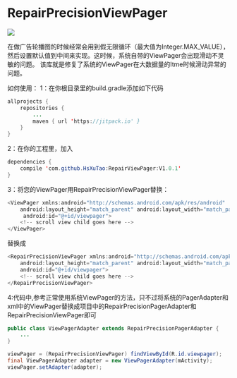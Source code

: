 # RepairPrecisionViewPager
[![](https://jitpack.io/v/HsXuTao/RepairViewPager.svg)](https://jitpack.io/#HsXuTao/RepairViewPager)

在做广告轮播图的时候经常会用到假无限循环（最大值为Integer.MAX_VALUE），然后设置默认值到中间来实现。这时候，系统自带的ViewPager会出现滑动不灵敏的问题。
该库就是修复了系统的ViewPager在大数据量的Itme时候滑动异常的问题。

如何使用：
1：在你根目录里的build.gradle添加如下代码
```java
allprojects {
    repositories {
        ...
        maven { url 'https://jitpack.io' }
    }
}
```


2：在你的工程里，加入
```java
dependencies {
    compile 'com.github.HsXuTao:RepairViewPager:V1.0.1'
}
```

3：将您的ViewPager用RepairPrecisionViewPager替换：
```java
<ViewPager xmlns:android="http://schemas.android.com/apk/res/android"
    android:layout_height="match_parent" android:layout_width="match_parent"
     android:id="@+id/viewpager">
    <!-- scroll view child goes here -->
</ViewPager>
```

替换成
```java
<RepairPrecisionViewPager xmlns:android="http://schemas.android.com/apk/res/android"
    android:layout_height="match_parent" android:layout_width="match_parent"
    android:id="@+id/viewpager">
    <!-- scroll view child goes here -->
</RepairPrecisionViewPager>
```

4:代码中,参考正常使用系统ViewPager的方法，只不过将系统的PagerAdapter和xml中的ViewPager替换成项目中的RepairPrecisionPagerAdapter和RepairPrecisionViewPager即可
```java
public class ViewPagerAdapter extends RepairPrecisionPagerAdapter {
    ...
}

viewPager = (RepairPrecisionViewPager) findViewById(R.id.viewpager);
final ViewPagerAdapter adapter = new ViewPagerAdapter(mActivity);
viewPager.setAdapter(adapter);
```


